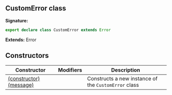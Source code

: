 ## CustomError class

**Signature:**

```typescript
export declare class CustomError extends Error
```

**Extends:** Error

## Constructors

| Constructor                                                        | Modifiers | Description                                                     |
| ------------------------------------------------------------------ | --------- | --------------------------------------------------------------- |
| [(constructor)(message)](./puppeteer.customerror._constructor_.md) |           | Constructs a new instance of the <code>CustomError</code> class |
